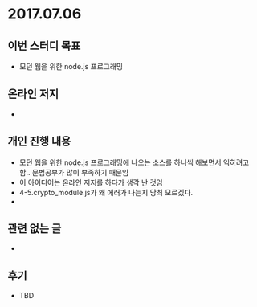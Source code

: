 # 2017.07.06

## 이번 스터디 목표 

* 모던 웹을 위한 node.js 프로그래밍

## 온라인 저지

* 

## 개인 진행 내용

* 모던 웹을 위한 node.js 프로그래밍에 나오는 소스를 하나씩 해보면서 익히려고 함.. 문법공부가 많이 부족하기 때문임
* 이 아이디어는 온라인 저지를 하다가 생각 난 것임
* 4-5.crypto_module.js가 왜 에러가 나는지 당최 모르겠다.
* 

## 관련 없는 글

* 

## 후기

* TBD